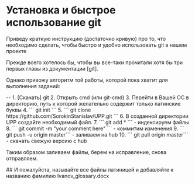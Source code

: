 [git]: http://git-scm.com/book/ru/v1 
[Скачать]: http://git-scm.com/downloads
# Установка и быстрое использование git 

<p> Приведу краткую инструкцию (достаточно кривую) про то, что необходимо сделать, чтобы быстро и удобно использовать git в нашем проекте <p>
Прежде всего хотелось бы, чтобы вы все-таки прочитали хотя бы три первых главы из документации [git].
<p> Однако привожу алгоритм той работы, которой пока хватит для выполнения заданий: <p>
--
1. [Скачать] git
2. Открыть cmd (или git-cmd)
3. Перейти в Вашей ОС в директорию, путь к которой желательно содержит только латинские буквы
4. ``` git init ```
5. ``` git clone https://github.com/SorokinStanislav/UPP.git ```
6. В созданной директории UPP создайте необходимый файл.
7. ``` git add * ```  - индексируем файлы
8. ``` git commit -m "your comment here" ``` - коммитим изменения
9. ``` git push -u origin master``` - заливаем на hub
10. ``` git pull origin master``` - скачать свежую версию с hub

<p> Таким образом заливаем файлы, берем на исправление, снова отправляем. <p>
## И пожалуйста, называйте все файлы латиницей и добавляйте к названию фамилию Ivanov_glossary.docx
